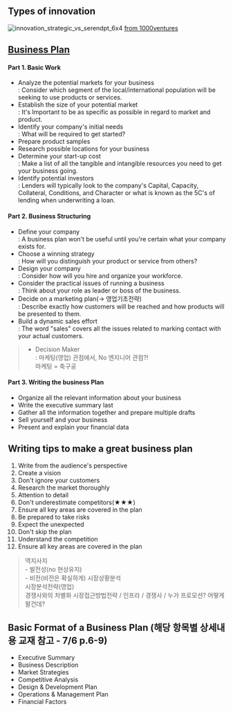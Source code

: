 ## Types of innovation

![innovation_strategic_vs_serendpt_6x4](https://user-images.githubusercontent.com/43804152/81638066-ee08ba80-9452-11ea-8acf-e79a71c0db48.png)
[from 1000ventures](http://www.1000ventures.com/business_guide/innovation_strategic_byip.html)

## [Business Plan](http://blog.naver.com/PostView.nhn?blogId=serenbip&logNo=221332910302&parentCategoryNo=&categoryNo=21&viewDate=&isShowPopularPosts=false&from=postView)
#### Part 1. Basic Work
* Analyze the potential markets for your business
<br>  : Consider which segment of the local/international population will be seeking to use products or services.
* Establish the size of your potential market
<br>  : It's Important to be as specific as possible in regard to market and product.
* Identify your company's initial needs
<br>  : What will be required to get started?
* Prepare product samples
* Research possible locations for your business
* Determine your start-up cost
<br>  : Make a list of all the tangible and intangible resources you need to get your business going.
* Identify potential investors
<br>  : Lenders will typically look to the company's Capital, Capacity, Collateral, Conditions, and Character or what is known as the 5C's of lending when underwriting a loan.

#### Part 2. Business Structuring
* Define your company
<br>  : A business plan won't be useful until you're certain what your company exists for.
* Choose a winning strategy
<br>  : How will you distinguish your product or service from others?
* Design your company
<br>  : Consider how will you hire and organize your workforce.
* Consider the practical issues of running a business
<br>  : Think about your role as leader or boss of the business.
* Decide on a marketing plan(-> 영업기초전략)
<br>  : Describe exactly how customers will be reached and how products will be presented to them.
* Build a dynamic sales effort
<br>  : The word "sales" covers all the issues related to marking contact with your actual customers.

>  * Decision Maker <br> : 마케팅(영업) 관점에서, No 엔지니어 관점?! <br>
  마케팅 = 축구공

#### Part 3. Writing the business Plan
* Organize all the relevant information about your business
* Write the executive summary last
* Gather all the information together and prepare multiple drafts
* Sell yourself and your business
* Present and explain your financial data

## Writing tips to make a great business plan

1. Write from the audience's perspective
2. Create a vision
3. Don't ignore your customers
4. Research the market thoroughly
5. Attention to detail
6. Don't underestimate competitors(★★★)
7. Ensure all key areas are covered in the plan
8. Be prepared to take risks
9. Expect the unexpected
10. Don't skip the plan
11. Understand the competition
12. Ensure all key areas are covered in the plan
> 역지사지<br>
    - 발전성(no 현상유지) <br>
    - 비전(비전은 확실하게)
> 시장상황분석<br>시장분석전략(영업)<br>경쟁사와의 차별화
> 시장접근방법전략 / 인프라 / 경쟁사 / 누가 프로모션? 어떻게 팔건데?
    
## Basic Format of a Business Plan (해당 항목별 상세내용 교재 참고 - 7/6 p.6-9)
* Executive Summary
* Business Description
* Market Strategies
* Competitive Analysis
* Design & Development Plan
* Operations & Management Plan
* Financial Factors
